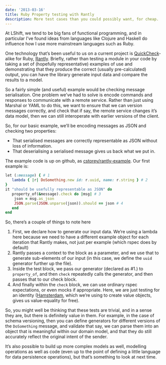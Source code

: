 ```yaml
---
date: '2013-03-16'
title: Ruby Property testing with Rantly
description: More test cases than you could possibly want, for cheap.
---
```

At LShift, we tend to be big fans of functional programming, and in
particular I’ve found ideas from languages like Clojure and Haskell do
influence how I use more mainstream languages such as Ruby.

One technology that’s been useful to us on a current project is
[QuickCheck](http://www.haskell.org/haskellwiki/Introduction_to_QuickCheck2)-alike
for Ruby, [Rantly](https://github.com/hayeah/rantly).
Briefly, rather than testing a module in your code by taking a set of
(hopefully representative) examples of use and demonstrating that they
produce the correct (usually pre-calculated) output, you can have the
library generate input data and compare the results to a model.

So a fairly simple (and useful) example would be checking message
serialisation. One problem we’ve had to solve is encode commands and
responses to communicate with a remote service. Rather than just using
Marshal or YAML to do this, we want to ensure that we can version
messages correctly, and check that if say, the remote service changes
it’s data model, then we can still interoperate with earlier versions of
the client.

So, for our basic example, we’ll be encoding messages as JSON and
checking two properties:

-   That serialised messages are correctly representable as JSON without
    loss of information.
-   That deserialising a serialised message gives us back what we
    put in.

The example code is up on github, as
[cstorey/rantly-example](https://github.com/cstorey/rantly-example).
Our first example is:

```ruby
let (:message) { # 1
   lambda { |r| DoSomething.new id: r.uuid, name: r.string } # 2
}
it "should be usefully representable as JSON" do
   property_of(&message).check do |msg| # 3
    json = msg.as_json
    JSON.parse(JSON.unparse(json)).should == json # 4
   end
end
```

So, there’s a couple of things to note here

1.  First, we declare how to generate our input data. We’re using a
    lambda here because we need to have a different example object for
    each iteration that Rantly makes, not just per example (which rspec
    does by default)
2.  Rantly passes a context to the block as a parameter, and we use that
    to generate sub-elements of our input (in this case, we define the
    `uuid` generator further up the file).
3.  Inside the test block, we pass our generator (declared as \#1.) to
    `property_of`, and then `check` repeatedly
    calls the generator, and then passes that to our check block.
4.  And finally within the `check` block, we can use ordinary
    rspec expectations, or even mocks if appropriate. Here, we are just
    testing for an identity
    ([Hamsterdam](https://github.com/atomicobject/hamsterdam), which
    we’re using to create value objects, gives us value-equality
    for free).

So, you might well be thinking that these tests are trivial, and in a
sense they are, but there is definitely value in them. For example, in
the case of schema versioning, then you can define generators for
different versions of the `DoSomething` message, and validate
that say, we can parse them into an object that is meaningful within our
domain model, and that they do still accurately reflect the original
intent of the sender.

It’s also possible to build up more complex models as well, modelling
operations as well as code (even up to the point of defining a little
language for data persistence operations), but that’s something to look
at next time.

</div>
